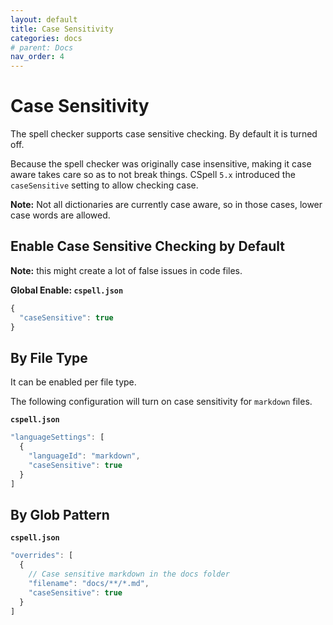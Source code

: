 ```yaml
---
layout: default
title: Case Sensitivity
categories: docs
# parent: Docs
nav_order: 4
---
```


# Case Sensitivity

The spell checker supports case sensitive checking. By default it is turned off.

Because the spell checker was originally case insensitive, making it case aware takes care so as to not break things. CSpell `5.x` introduced the `caseSensitive` setting to allow checking case.

**Note:** Not all dictionaries are currently case aware, so in those cases, lower case words are allowed.

## Enable Case Sensitive Checking by Default

**Note:** this might create a lot of false issues in code files.

**Global Enable: `cspell.json`**

```js
{
  "caseSensitive": true
}
```

## By File Type

It can be enabled per file type.

The following configuration will turn on case sensitivity for `markdown` files.

**`cspell.json`**

```js
"languageSettings": [
  {
    "languageId": "markdown",
    "caseSensitive": true
  }
]
```

## By Glob Pattern

**`cspell.json`**

```js
"overrides": [
  {
    // Case sensitive markdown in the docs folder
    "filename": "docs/**/*.md",
    "caseSensitive": true
  }
]
```
